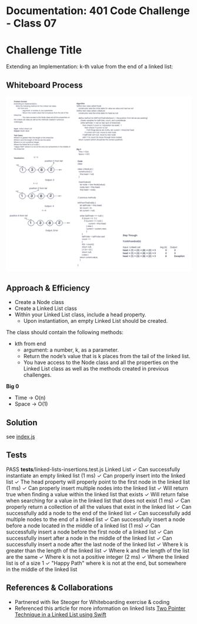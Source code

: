 # Documentation: 401 Code Challenge - Class 07

# Challenge Title
Extending an Implementation: k-th value from the end of a linked list:

## Whiteboard Process
![whiteboard for class 06](401-challenges/assets/whiteboard-07.png)

## Approach & Efficiency
- Create a Node class
- Create a Linked List class
- Within your Linked List class, include a head property.
  - Upon instantiation, an empty Linked List should be created.

The class should contain the following methods:
- kth from end
    - argument: a number, k, as a parameter.
    - Return the node’s value that is k places from the tail of the linked list.
    - You have access to the Node class and all the properties on the Linked List class as well as the methods created in previous challenges.

**Big 0**
- Time -> O(n)
- Space -> O(1)

## Solution

see [index.js](401-challenges/class-06/linked-list-insertions/index.js)

## Tests

 PASS  __tests__/linked-lists-insertions.test.js
  Linked List
    ✓ Can successfully instantiate an empty linked list (1 ms)
    ✓ Can properly insert into the linked list
    ✓ The head property will properly point to the first node in the linked list (1 ms)
    ✓ Can properly insert multiple nodes into the linked list
    ✓ Will return true when finding a value within the linked list that exists
    ✓ Will return false when searching for a value in the linked list that does not exist (1 ms)
    ✓ Can properly return a collection of all the values that exist in the linked list
    ✓ Can successfully add a node to the end of the linked list
    ✓ Can successfully add multiple nodes to the end of a linked list
    ✓ Can successfully insert a node before a node located in the middle of a linked list (1 ms)
    ✓ Can successfully insert a node before the first node of a linked list
    ✓ Can successfully insert after a node in the middle of the linked list
    ✓ Can successfully insert a node after the last node of the linked list
    ✓ Where k is greater than the length of the linked list
    ✓ Where k and the length of the list are the same
    ✓ Where k is not a positive integer (2 ms)
    ✓ Where the linked list is of a size 1
    ✓ "Happy Path" where k is not at the end, but somewhere in the middle of the linked list


## References & Collaborations

- Partnered with Ike Steoger for Whiteboarding exercise & coding
- Referenced this article for more information on linked lists [Two Pointer Technique in a Linked List using Swift](https://www.codecademy.com/article/the-two-pointer-technique-in-a-linked-list-swift)
